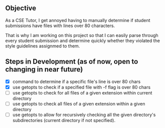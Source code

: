 ## Objective

As a CSE Tutor, I get annoyed having to manually determine if student submissions have files with lines over 80 characters.

That is why I am working on this project so that I can easily parse through every student submission and determine quickly whether they violated the style guidelines assignmed to them.

## Steps in Development (as of now, open to changing in near future)

* [x] command to determine if a specific file's line is over 80 chars
* [x] use getopts to check if a specified file with -f flag is over 80 chars
* [ ] use getopts to check for all files of a given extension within current directory
* [ ] use getopts to check all files of a given extension within a given directory
* [ ] use getopts to allow for recursively checking all the given directory's subdirectories (current directory if not specified).
